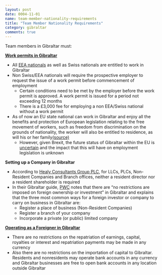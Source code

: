 ```yaml
---
layout: post
date: 0004-11-01
name: team-member-nationality-requirements
title: "Team Member Nationality Requirements"
category: gibraltar
comments: true
---
```



Team members in Gibraltar must: 

**[Work permits in Gibraltar](https://www.gibraltar.gov.gi/new/employment#ancla7)** 
* All [EEA nationals](https://www.ukcisa.org.uk/Information--Advice/EEA--Swiss-Students/Are-you-an-EEA-national) as well as Swiss nationals are entitled to work in Gibraltar 
* Non Swiss/EEA nationals will require the prospective employer to request the issue of a work permit before commencement of employment
  * Certain conditions need to be met by the employer before the work permit is approved. A work permit is issued for a period not exceeding 12 months
  * There is a £3,000 fee for employing a non EEA/Swiss national without a work permit 
* As of now an EU state national can work in Gibraltar and enjoy all the benefits and protection of European legislation relating to the free movement of workers, such as freedom from discrimination on the grounds of nationality, the worker will also be entitled to residence, as will his or her family[(source)](https://www.gibraltar.gov.gi/new/workforce)
  * However, given Brexit, the future status of Gibraltar within the EU is [uncertain](https://www.theguardian.com/world/2017/apr/07/will-the-uk-lose-gibraltar) and the impact that this will have on employment legislation is unknown

**Setting up a Company in Gibraltar**
* According to [Healy Consultants Group PLC](http://www.healyconsultants.com/gibraltar-company-registration/setup-llc/), for LLCs, PLCs, Non-Resident Companies and Branch offices, neither a resident director nor a resident shareholder is required
* In their Gibraltar guide, [PWC]( https://www.pwc.de/de/internationale-maerkte/assets/doing-business-in-gibraltar.pdf) notes that there are “no restrictions are imposed on foreign ownership or investment” in Gibraltar and explains that the three most common ways for a foreign investor or company to carry on business in Gibraltar are:
  * Register a place of business (Non-Resident Companies)
  * Register a branch of your company
  * Incorporate a private (or public) limited company
 
**[Operating as a Foreigner in Gibraltar](https://www.pwc.de/de/internationale-maerkte/assets/doing-business-in-gibraltar.pdf)** 
* There are no restrictions on the repatriation of earnings, capital, royalties or interest and repatriation payments may be made in any currency
* Also there are no restrictions on the importation of capital to Gibraltar. Residents and nonresidents may operate bank accounts in any currency and Gibraltar businesses are free to open bank accounts in any location outside Gibraltar
